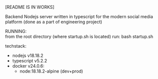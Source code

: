 [README IS IN WORKS]

Backend Nodejs server written in typescript for the modern social media platform (done as a part of engineering project)

RUNNING:  
from the root directory (where startup.sh is located) run:
bash startup.sh

techstack:
- nodejs v18.18.2
- typescript v5.2.2
- docker v24.0.6:
    - node:18.18.2-alpine (dev+prod)
